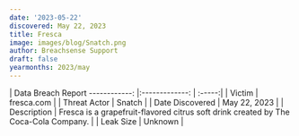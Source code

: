 ```yaml
---
date: '2023-05-22'
discovered: May 22, 2023
title: Fresca
image: images/blog/Snatch.png
author: Breachsense Support
draft: false
yearmonths: 2023/may
---
```



| Data Breach Report
------------:     |:-------------:    | :-----:|
| Victim      | fresca.com      | 
| Threat Actor      | Snatch      | 
| Date Discovered      | May 22, 2023      | 
| Description      | Fresca is a grapefruit-flavored citrus soft drink created by The Coca-Cola Company.      | 
| Leak Size      | Unknown      | 

